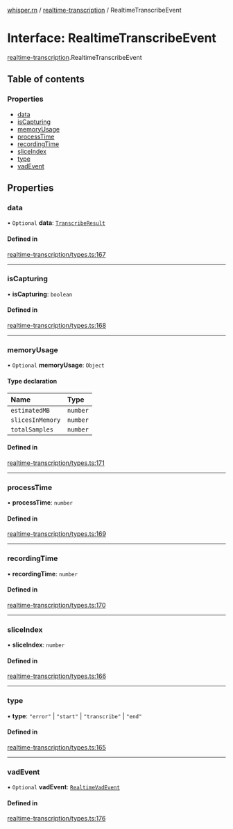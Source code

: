 [whisper.rn](../README.md) / [realtime-transcription](../modules/realtime_transcription.md) / RealtimeTranscribeEvent

# Interface: RealtimeTranscribeEvent

[realtime-transcription](../modules/realtime_transcription.md).RealtimeTranscribeEvent

## Table of contents

### Properties

- [data](realtime_transcription.RealtimeTranscribeEvent.md#data)
- [isCapturing](realtime_transcription.RealtimeTranscribeEvent.md#iscapturing)
- [memoryUsage](realtime_transcription.RealtimeTranscribeEvent.md#memoryusage)
- [processTime](realtime_transcription.RealtimeTranscribeEvent.md#processtime)
- [recordingTime](realtime_transcription.RealtimeTranscribeEvent.md#recordingtime)
- [sliceIndex](realtime_transcription.RealtimeTranscribeEvent.md#sliceindex)
- [type](realtime_transcription.RealtimeTranscribeEvent.md#type)
- [vadEvent](realtime_transcription.RealtimeTranscribeEvent.md#vadevent)

## Properties

### data

• `Optional` **data**: [`TranscribeResult`](../modules/index.md#transcriberesult)

#### Defined in

[realtime-transcription/types.ts:167](https://github.com/mybigday/whisper.rn/blob/16b3c27/src/realtime-transcription/types.ts#L167)

___

### isCapturing

• **isCapturing**: `boolean`

#### Defined in

[realtime-transcription/types.ts:168](https://github.com/mybigday/whisper.rn/blob/16b3c27/src/realtime-transcription/types.ts#L168)

___

### memoryUsage

• `Optional` **memoryUsage**: `Object`

#### Type declaration

| Name | Type |
| :------ | :------ |
| `estimatedMB` | `number` |
| `slicesInMemory` | `number` |
| `totalSamples` | `number` |

#### Defined in

[realtime-transcription/types.ts:171](https://github.com/mybigday/whisper.rn/blob/16b3c27/src/realtime-transcription/types.ts#L171)

___

### processTime

• **processTime**: `number`

#### Defined in

[realtime-transcription/types.ts:169](https://github.com/mybigday/whisper.rn/blob/16b3c27/src/realtime-transcription/types.ts#L169)

___

### recordingTime

• **recordingTime**: `number`

#### Defined in

[realtime-transcription/types.ts:170](https://github.com/mybigday/whisper.rn/blob/16b3c27/src/realtime-transcription/types.ts#L170)

___

### sliceIndex

• **sliceIndex**: `number`

#### Defined in

[realtime-transcription/types.ts:166](https://github.com/mybigday/whisper.rn/blob/16b3c27/src/realtime-transcription/types.ts#L166)

___

### type

• **type**: ``"error"`` \| ``"start"`` \| ``"transcribe"`` \| ``"end"``

#### Defined in

[realtime-transcription/types.ts:165](https://github.com/mybigday/whisper.rn/blob/16b3c27/src/realtime-transcription/types.ts#L165)

___

### vadEvent

• `Optional` **vadEvent**: [`RealtimeVadEvent`](realtime_transcription.RealtimeVadEvent.md)

#### Defined in

[realtime-transcription/types.ts:176](https://github.com/mybigday/whisper.rn/blob/16b3c27/src/realtime-transcription/types.ts#L176)
